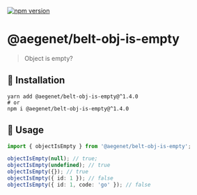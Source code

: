 [![npm version](https://img.shields.io/npm/v/@aegenet/belt-obj-is-empty.svg)](https://www.npmjs.com/package/@aegenet/belt-obj-is-empty)
<br>

# @aegenet/belt-obj-is-empty

> Object is empty?

## 💾 Installation

```shell
yarn add @aegenet/belt-obj-is-empty@^1.4.0
# or
npm i @aegenet/belt-obj-is-empty@^1.4.0
```

## 📝 Usage

```typescript
import { objectIsEmpty } from '@aegenet/belt-obj-is-empty';

objectIsEmpty(null); // true;
objectIsEmpty(undefined); // true
objectIsEmpty({}); // true
objectIsEmpty({ id: 1 }); // false
objectIsEmpty({ id: 1, code: 'go' }); // false
```
